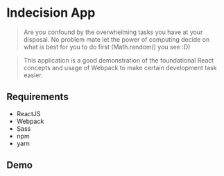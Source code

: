 # Indecision App

> Are you confound by the overwhelming tasks you have at your disposal.
No problem mate let the power of computing 
decide on what is best for you to do first (Math.random() you see :D)

>This application is a good demonstration of the foundational 
React concepts and usage of Webpack to make certain development 
task easier. 

## Requirements   
- ReactJS 
- Webpack 
- Sass
- npm 
- yarn 

## Demo 
